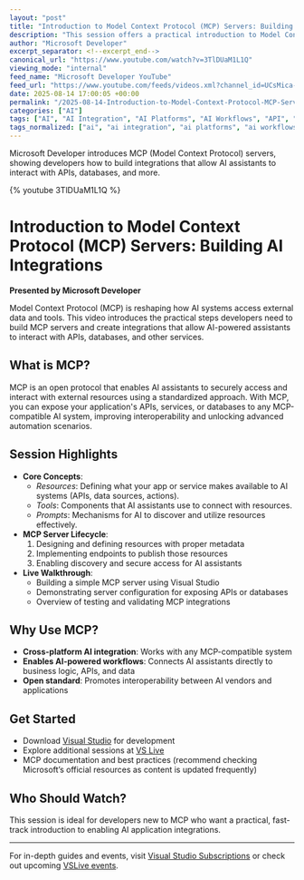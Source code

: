 ```yaml
---
layout: "post"
title: "Introduction to Model Context Protocol (MCP) Servers: Building AI Integrations"
description: "This session offers a practical introduction to Model Context Protocol (MCP), focusing on how developers can build MCP servers to enable AI assistants to securely connect with APIs, databases, and services. Covering the core MCP concepts of resources, tools, and prompts, the video provides a step-by-step walkthrough of the server lifecycle. Viewers learn how to implement MCP support in their applications, thereby extending integration possibilities across AI platforms. This is an essential guide for those wishing to enable powerful, AI-driven workflows with Microsoft technologies."
author: "Microsoft Developer"
excerpt_separator: <!--excerpt_end-->
canonical_url: "https://www.youtube.com/watch?v=3TlDUaM1L1Q"
viewing_mode: "internal"
feed_name: "Microsoft Developer YouTube"
feed_url: "https://www.youtube.com/feeds/videos.xml?channel_id=UCsMica-v34Irf9KVTh6xx-g"
date: 2025-08-14 17:00:05 +00:00
permalink: "/2025-08-14-Introduction-to-Model-Context-Protocol-MCP-Servers-Building-AI-Integrations.html"
categories: ["AI"]
tags: ["AI", "AI Integration", "AI Platforms", "AI Workflows", "API", "Cloud Computing", "Database Integration", "Dev", "Developer Tutorial", "Development", "MCP", "Microsoft", "Microsoft Azure", "Prompts", "Resources And Tools", "Server Lifecycle", "Tech", "Technology", "Videos", "VS"]
tags_normalized: ["ai", "ai integration", "ai platforms", "ai workflows", "api", "cloud computing", "database integration", "dev", "developer tutorial", "development", "mcp", "microsoft", "microsoft azure", "prompts", "resources and tools", "server lifecycle", "tech", "technology", "videos", "vs"]
---
```


Microsoft Developer introduces MCP (Model Context Protocol) servers, showing developers how to build integrations that allow AI assistants to interact with APIs, databases, and more.<!--excerpt_end-->

{% youtube 3TlDUaM1L1Q %}

# Introduction to Model Context Protocol (MCP) Servers: Building AI Integrations

**Presented by Microsoft Developer**

Model Context Protocol (MCP) is reshaping how AI systems access external data and tools. This video introduces the practical steps developers need to build MCP servers and create integrations that allow AI-powered assistants to interact with APIs, databases, and other services.

## What is MCP?

MCP is an open protocol that enables AI assistants to securely access and interact with external resources using a standardized approach. With MCP, you can expose your application's APIs, services, or databases to any MCP-compatible AI system, improving interoperability and unlocking advanced automation scenarios.

## Session Highlights

- **Core Concepts**:
    - *Resources*: Defining what your app or service makes available to AI systems (APIs, data sources, actions).
    - *Tools*: Components that AI assistants use to connect with resources.
    - *Prompts*: Mechanisms for AI to discover and utilize resources effectively.
- **MCP Server Lifecycle**:
    1. Designing and defining resources with proper metadata
    2. Implementing endpoints to publish those resources
    3. Enabling discovery and secure access for AI assistants
- **Live Walkthrough**:
    - Building a simple MCP server using Visual Studio
    - Demonstrating server configuration for exposing APIs or databases
    - Overview of testing and validating MCP integrations

## Why Use MCP?

- **Cross-platform AI integration**: Works with any MCP-compatible system
- **Enables AI-powered workflows**: Connects AI assistants directly to business logic, APIs, and data
- **Open standard**: Promotes interoperability between AI vendors and applications

## Get Started

- Download [Visual Studio](http://visualstudio.com) for development
- Explore additional sessions at [VS Live](https://aka.ms/vslivehq25)
- MCP documentation and best practices (recommend checking Microsoft’s official resources as content is updated frequently)

## Who Should Watch?

This session is ideal for developers new to MCP who want a practical, fast-track introduction to enabling AI application integrations.

---

For in-depth guides and events, visit [Visual Studio Subscriptions](https://my.visualstudio.com) or check out upcoming [VSLive events](https://aka.ms/VSS/VSLive).
